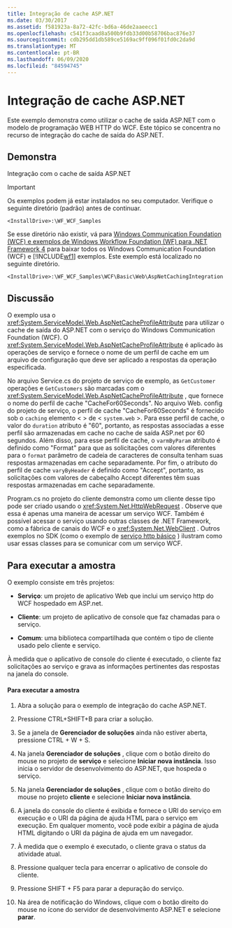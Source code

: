 ```yaml
---
title: Integração de cache ASP.NET
ms.date: 03/30/2017
ms.assetid: f581923a-8a72-42fc-bd6a-46de2aaeecc1
ms.openlocfilehash: c541f3caad8a500b9fdb33d00b58706bac876e37
ms.sourcegitcommit: cdb295dd1db589ce5169ac9ff096f01fd0c2da9d
ms.translationtype: MT
ms.contentlocale: pt-BR
ms.lasthandoff: 06/09/2020
ms.locfileid: "84594745"
---
```

# <a name="aspnet-caching-integration"></a>Integração de cache ASP.NET

Este exemplo demonstra como utilizar o cache de saída ASP.NET com o modelo de programação WEB HTTP do WCF. Este tópico se concentra no recurso de integração do cache de saída do ASP.NET.

## <a name="demonstrates"></a>Demonstra

Integração com o cache de saída ASP.NET

> [!IMPORTANT]
> Os exemplos podem já estar instalados no seu computador. Verifique o seguinte diretório (padrão) antes de continuar.
>
> `<InstallDrive>:\WF_WCF_Samples`
>
> Se esse diretório não existir, vá para [Windows Communication Foundation (WCF) e exemplos de Windows Workflow Foundation (WF) para .NET Framework 4](https://www.microsoft.com/download/details.aspx?id=21459) para baixar todos os Windows Communication Foundation (WCF) e [!INCLUDE[wf1](../../../../includes/wf1-md.md)] exemplos. Este exemplo está localizado no seguinte diretório.
>
> `<InstallDrive>:\WF_WCF_Samples\WCF\Basic\Web\AspNetCachingIntegration`

## <a name="discussion"></a>Discussão

O exemplo usa o <xref:System.ServiceModel.Web.AspNetCacheProfileAttribute> para utilizar o cache de saída do ASP.NET com o serviço do Windows Communication Foundation (WCF). O <xref:System.ServiceModel.Web.AspNetCacheProfileAttribute> é aplicado às operações de serviço e fornece o nome de um perfil de cache em um arquivo de configuração que deve ser aplicado a respostas da operação especificada.

No arquivo Service.cs do projeto de serviço de exemplo, as `GetCustomer` operações e `GetCustomers` são marcadas com o <xref:System.ServiceModel.Web.AspNetCacheProfileAttribute> , que fornece o nome do perfil de cache "CacheFor60Seconds". No arquivo Web. config do projeto de serviço, o perfil de cache "CacheFor60Seconds" é fornecido sob o `caching` elemento < > de < `system.web` >. Para esse perfil de cache, o valor do `duration` atributo é "60", portanto, as respostas associadas a esse perfil são armazenadas em cache no cache de saída ASP.net por 60 segundos. Além disso, para esse perfil de cache, o `varmByParam` atributo é definido como "Format" para que as solicitações com valores diferentes para o `format` parâmetro de cadeia de caracteres de consulta tenham suas respostas armazenadas em cache separadamente. Por fim, o atributo do perfil de cache `varyByHeader` é definido como "Accept", portanto, as solicitações com valores de cabeçalho Accept diferentes têm suas respostas armazenadas em cache separadamente.

Program.cs no projeto do cliente demonstra como um cliente desse tipo pode ser criado usando o <xref:System.Net.HttpWebRequest> . Observe que essa é apenas uma maneira de acessar um serviço WCF. Também é possível acessar o serviço usando outras classes de .NET Framework, como a fábrica de canais do WCF e o <xref:System.Net.WebClient> . Outros exemplos no SDK (como o exemplo de [serviço http básico](basic-http-service.md) ) ilustram como usar essas classes para se comunicar com um serviço WCF.

## <a name="to-run-the-sample"></a>Para executar a amostra

O exemplo consiste em três projetos:

- **Serviço**: um projeto de aplicativo Web que inclui um serviço http do WCF hospedado em ASP.net.

- **Cliente**: um projeto de aplicativo de console que faz chamadas para o serviço.

- **Comum**: uma biblioteca compartilhada que contém o tipo de cliente usado pelo cliente e serviço.

À medida que o aplicativo de console do cliente é executado, o cliente faz solicitações ao serviço e grava as informações pertinentes das respostas na janela do console.

#### <a name="to-run-the-sample"></a>Para executar a amostra

1. Abra a solução para o exemplo de integração do cache ASP.NET.

2. Pressione CTRL+SHIFT+B para criar a solução.

3. Se a janela de **Gerenciador de soluções** ainda não estiver aberta, pressione CTRL + W + S.

4. Na janela **Gerenciador de soluções** , clique com o botão direito do mouse no projeto de **serviço** e selecione **Iniciar nova instância**. Isso inicia o servidor de desenvolvimento do ASP.NET, que hospeda o serviço.

5. Na janela **Gerenciador de soluções** , clique com o botão direito do mouse no projeto **cliente** e selecione **Iniciar nova instância**.

6. A janela do console do cliente é exibida e fornece o URI do serviço em execução e o URI da página de ajuda HTML para o serviço em execução. Em qualquer momento, você pode exibir a página de ajuda HTML digitando o URI da página de ajuda em um navegador.

7. À medida que o exemplo é executado, o cliente grava o status da atividade atual.

8. Pressione qualquer tecla para encerrar o aplicativo de console do cliente.

9. Pressione SHIFT + F5 para parar a depuração do serviço.

10. Na área de notificação do Windows, clique com o botão direito do mouse no ícone do servidor de desenvolvimento ASP.NET e selecione **parar**.
